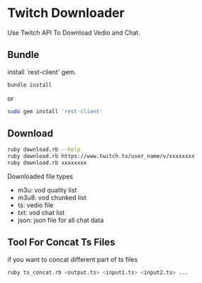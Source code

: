 # Twitch Downloader
Use Twitch API To Download Vedio and Chat.

## Bundle

install `rest-client' gem.

```sh
bundle install
```

or

```sh
sudo gem install 'rest-client'
```

## Download

```sh
ruby download.rb --help
ruby download.rb https://www.twitch.tv/user_name/v/xxxxxxxx
ruby download.rb xxxxxxxx
```

Downloaded file types

- m3u: vod quality list
- m3u8: vod chunked list
- ts: vedio file
- txt: vod chat list
- json: json file for all chat data

## Tool For Concat Ts Files

if you want to concat different part of ts files

```sh
ruby ts_concat.rb <output.ts> <input1.ts> <input2.ts> ...
```
